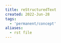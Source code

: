 ```yaml
---
title: reStructuredText
created: 2022-Jun-28
tags:
  - 'permanent/concept'
aliases:
  - rst file
---
```






